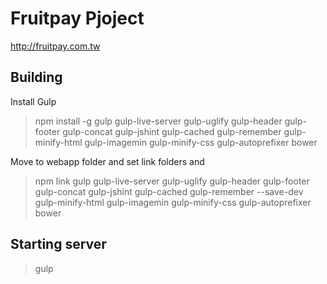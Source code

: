 Fruitpay Pjoject
========================

http://fruitpay.com.tw

Building
-------------------

Install Gulp
> npm install -g gulp gulp-live-server gulp-uglify gulp-header gulp-footer gulp-concat gulp-jshint gulp-cached gulp-remember gulp-minify-html gulp-imagemin gulp-minify-css gulp-autoprefixer bower

Move to webapp folder and set link folders and 
> npm link gulp gulp-live-server gulp-uglify gulp-header gulp-footer gulp-concat gulp-jshint gulp-cached gulp-remember --save-dev gulp-minify-html gulp-imagemin gulp-minify-css gulp-autoprefixer bower

Starting server
----------------
> gulp
